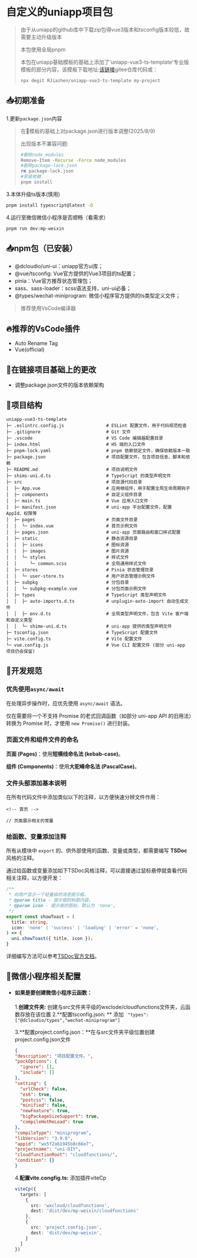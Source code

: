 # 自定义的uniapp项目包

>由于从uniapp的github库中下载zip包得vue3版本和tsconfig版本较低，故需要主动升级版本
>
>本包使用全局pnpm
>
>本包在uniapp基础模板的基础上添加了'uniapp-vue3-ts-template'专业版模板的部分内容，该模板下载地址:[该链接](https://gitee.com/Rjiazhen/uniapp-vue3-ts-template/archive/refs/tags/v1.0.0.zip)gitee仓库代码或：
>```bash
>npx degit RJiazhen/uniapp-vue3-ts-template my-project
## 📥初期准备

1.更新```package.json```内容

>在🔗模板的基础上对package.json进行版本调整(2025/8/9)
>
>出现版本不兼容问题:
>
>```bash
>#删除node_modules
>Remove-Item -Recurse -Force node_modules
>#删除package-lock.json
>rm package-lock.json
>#安装依赖
>pnpm install
>```

3.本体升级ts版本(慎用)

```bash
pnpm install typescript@latest -D
```
4.运行至微信微信小程序是否顺畅（看需求）

```bash
pnpm run dev:mp-weixin
```

## 📥npm包（已安装）
* @dcloudio/uni-ui：uniapp官方ui库；
* @vue/tsconfig: Vue官方提供的Vue3项目的ts配置；
* pinia：Vue官方推荐状态管理包；
* sass、sass-loader：scss语法支持，uni-ui必备；
* @types/wechat-miniprogram: 微信小程序官方提供的ts类型定义文件；

>推荐使用VsCode编译器

## 🔥推荐的VsCode插件
- Auto Rename Tag
- Vue(official)

## 🤔在链接项目基础上的更改

- 调整package.json文件的版本依赖架构

## 📃项目结构
```
uniapp-vue3-ts-template
├─ .eslintrc.config.js                # ESLint 配置文件，用于代码规范检查
├─ .gitignore                         # Git 文件
├─ .vscode                            # VS Code 编辑器配置目录
├─ index.html                         # H5 端的入口文件
├─ pnpm-lock.yaml                     # pnpm 依赖锁定文件，确保依赖版本一致
├─ package.json                       # 项目配置文件，包含项目信息、脚本和依赖
├─ README.md                          # 项目说明文件
├─ shims-uni.d.ts                     # TypeScript 的类型声明文件
├─ src                                # 项目源代码目录
│  ├─ App.vue                         # 应用根组件，用于配置全局生命周期钩子
│  ├─ components                      # 自定义组件目录
│  ├─ main.ts                         # Vue 应用入口文件
│  ├─ manifest.json                   # uni-app 平台配置文件，配置 AppId、权限等
│  ├─ pages                           # 页面文件目录
│  │  └─ index.vue                    # 首页示例文件
│  ├─ pages.json                      # uni-app 页面路由和窗口样式配置
│  ├─ static                          # 静态资源目录
│  │  ├─ icons                        # 图标资源
│  │  ├─ images                       # 图片资源
│  │  └─ styles                       # 样式文件
│  │     └─ common.scss               # 全局通用样式文件
│  ├─ stores                          # Pinia 状态管理目录
│  │  └─ user-store.ts                # 用户状态管理示例文件
│  ├─ subpkg                          # 分包目录
│  │  └─ subpkg-example.vue           # 分包页面示例文件
│  ├─ types                           # TypeScript 类型声明文件
│  │  ├─ auto-imports.d.ts            # unplugin-auto-import 自动生成文件
│  │  ├─ env.d.ts                     # 全局类型声明文件，包含 Vite 客户端和自定义类型
│  │  └─ shime-uni.d.ts               # uni-app 提供的类型声明文件
├─ tsconfig.json                      # TypeScript 配置文件
├─ vite.config.ts                     # Vite 配置文件
└─ vue.config.js                      # Vue CLI 配置文件 (部分 uni-app 项目仍会保留)
```

## 💎开发规范

### 优先使用`async/await`

在处理异步操作时，应优先使用 `async/await` 语法。

仅在需要将一个不支持 Promise 的老式回调函数（如部分 uni-app API 的旧用法）转换为 Promise 时，才使用 `new Promise()` 进行封装。

### 页面文件和组件文件的命名

**页面 (Pages)**：使用**短横线命名法 (kebab-case)**。

**组件 (Components)**：使用**大驼峰命名法 (PascalCase)**。

### 文件头部添加基本说明

在所有代码文件中添加类似以下的注释，以方便快速分辨文件作用：
```
<!-- 首页 -->

// 页面展示相关的常量

```

### 给函数、变量添加注释

所有从模块中 `export` 的、供外部使用的函数、变量或类型，都需要编写 **TSDoc** 风格的注释。

通过给函数或变量添加如下TSDoc风格注释，可以直接通过鼠标悬停就查看代码相关注释，以方便开发：
``` typescript
/**
 * 向用户显示一个轻量级的消息提示框。
 * @param title - 提示框的标题内容。
 * @param icon - 提示框的图标，默认为 'none'。
 */
export const showToast = (
  title: string,
  icon: 'none' | 'success' | 'loading' | 'error' = 'none',
) => {
  uni.showToast({ title, icon });
}
```

详细编写方法可以参考[TSDoc官方文档](https://tsdoc.org/)。

## 🔑微信小程序相关配置
- #### 如果是要创建微信小程序云函数：
  1.**创建文件夹:** 创建与src文件夹平级的wxclode/cloudfunctions文件夹，云函数存放在该位置
  2.**配置tsconfig.json: ** 添加 ``` "types": ["@dcloudio/types","wechat-miniprogram"]```

  3.**配置project.config.json：**在与src文件夹平级位置创建project.config.json文件
  
  ```json
  {
  "description": "项目配置文件。",
  "packOptions": {
    "ignore": [],
    "include": []
  },
  "setting": {
    "urlCheck": false,
    "es6": true,
    "postcss": false,
    "minified": false,
    "newFeature": true,
    "bigPackageSizeSupport": true,
    "compileHotReLoad": true
  },
  "compileType": "miniprogram",
  "libVersion": "3.9.0",
  "appid": "wx5f2a61945b8c66e7",
  "projectname": "uni-DIY",
  "cloudfunctionRoot": "cloudfunctions/",
  "condition": {}
  }
  ```
  
  4.**配置vite.congfig.ts:**  添加插件viteCp
  
  ```typescript
  viteCp({
    targets: [
      {
        src: 'wxcloud/cloudfunctions', 
        dest: 'dist/dev/mp-weixin/cloudfunctions' 
      },
      {
        src: 'project.config.json',
        dest: 'dist/dev/mp-weixin',       
      }
    ]
  })
  ```
  
  
  
  